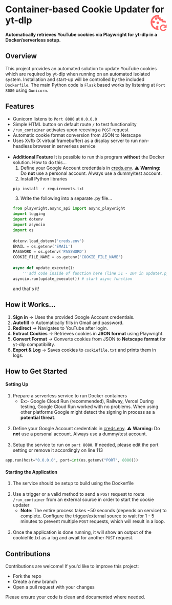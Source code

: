 <h1 align="left">
  Container-based Cookie Updater for yt-dlp
  <img src="assets\Vector.png" width="50" align="right" />
</h1>

**Automatically retrieves YouTube cookies via Playwright for yt-dlp in a Docker/serverless setup.**

## Overview
This project provides an automated solution to update YouTube cookies which are required by yt-dlp when running on an automated isolated system.
Installation and start-up will be controlled by the included `Dockerfile`. The main Python code is `Flask` based works by listening at `Port 8080` using `Gunicorn`. 

## Features 
- Gunicorn listens to `Port 8080` at `0.0.0.0`
- Simple HTML button on default route `/` to test functionality
- `/run_container` activates upon receving a `POST` request
- Automatic cookie format conversion from JSON to Netscape
- Uses Xvfb (X virtual framebuffer) as a display server to run non-headless browser in serverless service
<br></br>
- **Additional Feature**
    It is possible to run this program **without** the Docker solution. How to do this...
    1. Define your Google Account credentials in [creds.env](creds.env).
⚠️ **Warning:** Do **not** use a personal account. Always use a dummy/test account.
    2. Install Python libraries 
    ```python
    pip install -r requirements.txt
    ```
    3. Write the following into a separate .py file...
    ```python
    from playwright.async_api import async_playwright
    import logging
    import dotenv
    import asyncio
    import os
    
    dotenv.load_dotenv('creds.env')
    EMAIL = os.getenv('EMAIL')
    PASSWORD = os.getenv('PASSWORD')
    COOKIE_FILE_NAME = os.getenv('COOKIE_FILE_NAME')

    async def update_execute():
        '''add code inside of function here (line 51 - 104 in updater.py)'''
    asyncio.run(update_execute()) # start async function
    ```
    and that's it!

## How it Works...
1. **Sign in** → Uses the provided Google Account credentials.  
2. **Autofill** → Automatically fills in Gmail and password.  
3. **Redirect** → Navigates to YouTube after login.  
4. **Extract Cookies** → Retrieves cookies in **JSON format** using Playwright.  
5. **Convert Format** → Converts cookies from JSON to **Netscape format** for yt-dlp compatibility.  
6. **Export & Log** → Saves cookies to `cookiefile.txt` and prints them in logs.  

## How to Get Started
#### Setting Up
1. Prepare a serverless service to run Docker containers
    - Ex:- Google Cloud Run (recommended), Railway, Vercel
    During testing, Google Cloud Run worked with no problems. When using other platforms Google might detect the signing in process as a **potential threat**.
<br></br>
2. Define your Google Account credentials in [creds.env](creds.env).
⚠️ **Warning:** Do **not** use a personal account. Always use a dummy/test account.
<br></br>
3. Setup the service to run on `port 8080`. If needed, please edit the port setting or remove it accordingly on line 113
```python
app.run(host="0.0.0.0", port=int(os.getenv("PORT", 8080))) 
```
#### Starting the Application
 1. The service should be setup to build using the Dockerfile
<br></br>
 2. Use a trigger or a valid method to send a `POST` request to route `/run_container` from an external source in order to start the cookie updater
    - **Note:** The entire process takes ~50 seconds (depends on service) to complete. Configure the trigger/external source to wait for 1 - 5 minutes to prevent multiple `POST` requests, which will result in a loop.
<br></br>
3. Once the application is done running, it will show an output of the cookiefile.txt as a log and await for another `POST` request.

## Contributions
Contributions are welcome! If you'd like to improve this project:

- Fork the repo
- Create a new branch
- Open a pull request with your changes

Please ensure your code is clean and documented where needed.

